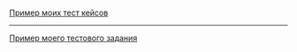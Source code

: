 [Пример моих тест кейсов](https://docs.google.com/spreadsheets/d/1UnDap_JYVX09cEJQaagE3xR9g73NDjHcQvbnPRelhDI/edit?usp=sharing)

---

[Пример моего тестового задания](https://docs.google.com/spreadsheets/d/1QO6TT8zEM3SsjB1z1dbijfQFRtkYEeqsop7FPywsbLk/edit?usp=sharing)
